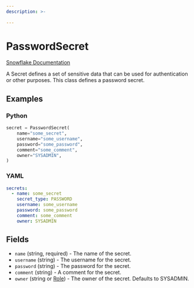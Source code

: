 ```yaml
---
description: >-
  
---
```


# PasswordSecret

[Snowflake Documentation](https://docs.snowflake.com/en/sql-reference/sql/create-secret)

A Secret defines a set of sensitive data that can be used for authentication or other purposes.
This class defines a password secret.


## Examples

### Python

```python
secret = PasswordSecret(
    name="some_secret",
    username="some_username",
    password="some_password",
    comment="some_comment",
    owner="SYSADMIN",
)
```


### YAML

```yaml
secrets:
  - name: some_secret
    secret_type: PASSWORD
    username: some_username
    password: some_password
    comment: some_comment
    owner: SYSADMIN
```


## Fields

* `name` (string, required) - The name of the secret.
* `username` (string) - The username for the secret.
* `password` (string) - The password for the secret.
* `comment` (string) - A comment for the secret.
* `owner` (string or [Role](role.md)) - The owner of the secret. Defaults to SYSADMIN.



